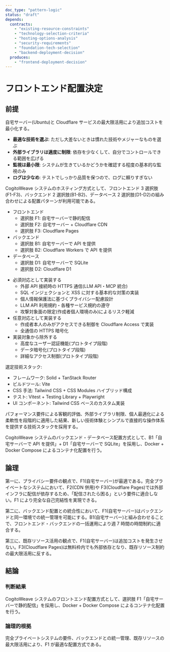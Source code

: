 ```yaml
---
doc_type: "pattern-logic"
status: "draft"
depends:
  contracts:
    - "existing-resource-constraints"
    - "technology-selection-criteria"
    - "hosting-options-analysis"
    - "security-requirements"
    - "foundation-tech-selection"
    - "backend-deployment-decision"
  produces:
    - "frontend-deployment-decision"
---
```


# フロントエンド配置決定

## 前提

<!-- PREMISE_BEGIN: existing-resource-constraints -->

自宅サーバー(Ubuntu)と Cloudflare サービスの最大限活用により追加コストを最小化する。

<!-- PREMISE_END: existing-resource-constraints -->

<!-- PREMISE_BEGIN: technology-selection-criteria -->

- **最適な技術を選ぶ**: ただし大差ないときは慣れた技術やメジャーなものを選ぶ
- **外部ライブラリは適度に制限**: 依存を少なくして、自分でコントロールできる範囲を広げる
- **監視は最小限**: システムが生きているかどうかを確認する程度の基本的な監視のみ
- **ログは少なめ**: テストでしっかり品質を保つので、ログに頼りすぎない

<!-- PREMISE_END: technology-selection-criteria -->

<!-- PREMISE_BEGIN: hosting-options-analysis -->

CogitoWeave システムのホスティング方式として、フロントエンド 3 選択肢(F1-F3)、バックエンド 2 選択肢(B1-B2)、データベース 2 選択肢(D1-D2)の組み合わせによる配置パターンが利用可能である。

- フロントエンド
  - 選択肢 F1: 自宅サーバーで静的配信
  - 選択肢 F2: 自宅サーバー + Cloudflare CDN
  - 選択肢 F3: Cloudflare Pages
- バックエンド
  - 選択肢 B1: 自宅サーバーで API を提供
  - 選択肢 B2: Cloudflare Workers で API を提供
- データベース
  - 選択肢 D1: 自宅サーバーで SQLite
  - 選択肢 D2: Cloudflare D1

<!-- PREMISE_END: hosting-options-analysis -->

<!-- PREMISE_BEGIN: security-requirements -->

- 必須対応として実装する
  - 外部 API 接続時の HTTPS 通信(LLM API・MCP 統合)
  - SQL インジェクションと XSS に対する基本的な対策の実装
  - 個人情報保護法に基づくプライバシー配慮設計
  - LLM API 利用規約・各種サービス規約の遵守
  - 攻撃対象面の限定(作成者個人環境のみ)によるリスク軽減
- 任意対応として実装する
  - 作成者本人のみがアクセスできる制御を Cloudflare Access で実装
  - 全通信の HTTPS 暗号化
- 実装対象から除外する
  - 高度なユーザー認証機能(プロトタイプ段階)
  - データ暗号化(プロトタイプ段階)
  - 詳細なアクセス制御(プロトタイプ段階)

<!-- PREMISE_END: security-requirements -->

<!-- PREMISE_BEGIN: foundation-tech-selection -->

選定技術スタック:

- フレームワーク: Solid + TanStack Router
- ビルドツール: Vite
- CSS 手法: Tailwind CSS + CSS Modules ハイブリッド構成
- テスト: Vitest + Testing Library + Playwright
- UI コンポーネント: Tailwind CSS ベースのカスタム実装

パフォーマンス要件による客観的評価、外部ライブラリ制限、個人最適化による柔軟性を段階的に適用した結果、新しい技術体験とシンプルで直接的な操作体系を提供する技術スタックを採用する。

<!-- PREMISE_END: foundation-tech-selection -->

<!-- PREMISE_BEGIN: backend-deployment-decision -->

CogitoWeave システムのバックエンド・データベース配置方式として、B1「自宅サーバーで API を提供」+ D1「自宅サーバーで SQLite」を採用し、Docker + Docker Compose によるコンテナ化配置を行う。

<!-- PREMISE_END: backend-deployment-decision -->

## 論理

第一に、プライバシー要件の観点で、F1(自宅サーバー)が最適である。完全プライベートなシステムにおいて、F2(CDN 併用)や F3(Cloudflare Pages)では外部インフラに配信が依存するため、「配信されたら困る」という要件に適合しない。F1 により完全な自己完結性を実現できる。

第二に、バックエンド配置との統合性において、F1(自宅サーバー)はバックエンドと同一環境での統一管理を可能にする。B1(自宅サーバー)と組み合わせることで、フロントエンド・バックエンドの一括運用により週 7 時間の時間制約に適合する。

第三に、既存リソース活用の観点で、F1(自宅サーバー)は追加コストを発生させない。F3(Cloudflare Pages)は無料枠内でも外部依存となり、既存リソース制約の最大限活用に反する。

## 結論

### 判断結果

<!-- GLOBAL_CONCLUSION_BEGIN: frontend-deployment-decision -->

CogitoWeave システムのフロントエンド配置方式として、選択肢 F1「自宅サーバーで静的配信」を採用し、Docker + Docker Compose によるコンテナ化配置を行う。

<!-- GLOBAL_CONCLUSION_END: frontend-deployment-decision -->

### 論理的根拠

完全プライベートシステムの要件、バックエンドとの統一管理、既存リソースの最大限活用により、F1 が最適な配置方式である。
